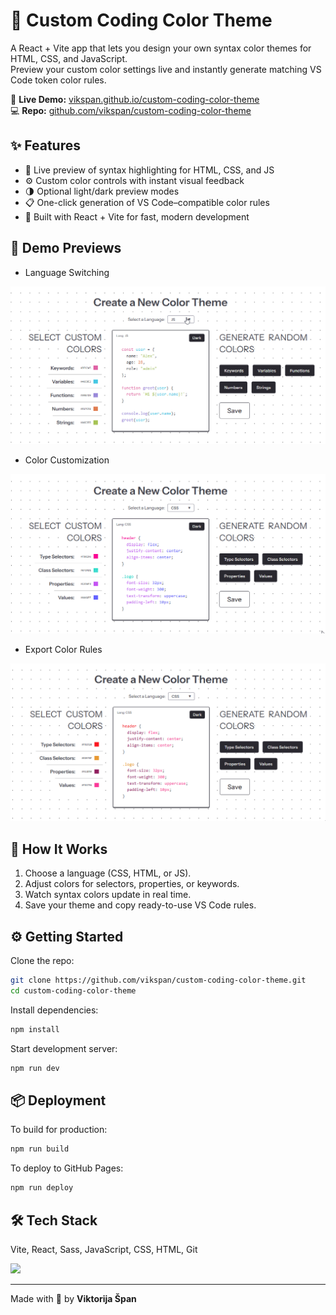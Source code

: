 # 🎨 Custom Coding Color Theme

A React + Vite app that lets you design your own syntax color themes for HTML, CSS, and JavaScript.  
Preview your custom color settings live and instantly generate matching VS Code token color rules.

🔗 **Live Demo:** [vikspan.github.io/custom-coding-color-theme](https://vikspan.github.io/custom-coding-color-theme)  
💻 **Repo:** [github.com/vikspan/custom-coding-color-theme](https://github.com/vikspan/custom-coding-color-theme)

## ✨ Features

- 🎨 Live preview of syntax highlighting for HTML, CSS, and JS  
- ⚙️ Custom color controls with instant visual feedback  
- 🌗 Optional light/dark preview modes  
- 📋 One-click generation of VS Code–compatible color rules  
- 🚀 Built with React + Vite for fast, modern development  

## 🧩 Demo Previews

- Language Switching

<p>
  <img src="./src/assets/readme/language-switch.gif" alt="Language switching" width="600">
</p>

- Color Customization

<p>
  <img src="./src/assets/readme/color-edit.gif" alt="Color customization" width="600">
</p>

- Export Color Rules

<p>
  <img src="./src/assets/readme/export-demo.gif" alt="Export and copy" width="600">
</p>

## 🧠 How It Works

1. Choose a language (CSS, HTML, or JS).  
2. Adjust colors for selectors, properties, or keywords.  
3. Watch syntax colors update in real time.  
4. Save your theme and copy ready-to-use VS Code rules.  

## ⚙️ Getting Started

Clone the repo:

```bash
git clone https://github.com/vikspan/custom-coding-color-theme.git
cd custom-coding-color-theme
```

Install dependencies:

```bash
npm install
```

Start development server:

```bash
npm run dev
```

## 📦 Deployment

To build for production:

```bash
npm run build
```

To deploy to GitHub Pages:

```bash
npm run deploy
```

## 🛠️ Tech Stack

Vite, React, Sass, JavaScript, CSS, HTML, Git

<p align="left">
  <img src="https://skillicons.dev/icons?i=vite,react,sass,js,css,html,git" />
</p>

---

Made with 💛 by **Viktorija Špan**